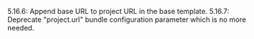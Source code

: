 5.16.6: Append base URL to project URL in the base template.
5.16.7: Deprecate "project.url" bundle configuration parameter which is no more needed.
